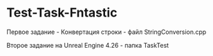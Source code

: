 # Test-Task-Fntastic
Первое задание - Конвертация строки - файл StringConversion.cpp

Второе задание на Unreal Engine 4.26 - папка TaskTest
